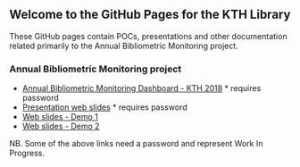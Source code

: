 ## Welcome to the GitHub Pages for the KTH Library

These GitHub pages contain POCs, presentations and other documentation related primarily to the Annual Bibliometric Monitoring project.

### Annual Bibliometric Monitoring project

- [Annual Bibliometric Monitoring Dashboard - KTH 2018](/abm/) * requires password
- [Presentation web slides](/slides/) * requires password
- [Web slides - Demo 1](/demo-1/)
- [Web slides - Demo 2](/demo-2/)

NB. Some of the above links need a password and represent Work In Progress.


